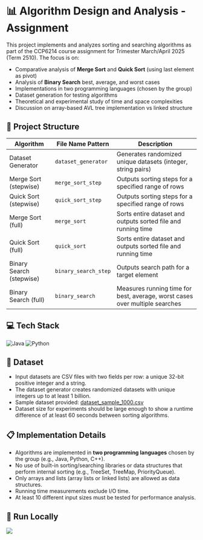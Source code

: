 # 📊 Algorithm Design and Analysis - Assignment
This project implements and analyzes sorting and searching algorithms as part of the CCP6214 course assignment for Trimester March/April 2025 (Term 2510). The focus is on:
- Comparative analysis of **Merge Sort** and **Quick Sort** (using last element as pivot)
- Analysis of **Binary Search** best, average, and worst cases
- Implementations in two programming languages (chosen by the group)
- Dataset generation for testing algorithms
- Theoretical and experimental study of time and space complexities
- Discussion on array-based AVL tree implementation vs linked structure

## 📁 Project Structure
| Algorithm                 | File Name Pattern                 | Description                        |
|---------------------------|---------------------------------|----------------------------------|
| Dataset Generator         | `dataset_generator`              | Generates randomized unique datasets (integer, string pairs) |
| Merge Sort (stepwise)     | `merge_sort_step`                | Outputs sorting steps for a specified range of rows |
| Quick Sort (stepwise)     | `quick_sort_step`                | Outputs sorting steps for a specified range of rows |
| Merge Sort (full)         | `merge_sort`                    | Sorts entire dataset and outputs sorted file and running time |
| Quick Sort (full)         | `quick_sort`                    | Sorts entire dataset and outputs sorted file and running time |
| Binary Search (stepwise)  | `binary_search_step`             | Outputs search path for a target element |
| Binary Search (full)      | `binary_search`                  | Measures running time for best, average, worst cases over multiple searches |


## 💻 Tech Stack
![Java](https://img.shields.io/badge/java-%23ED8B00.svg?style=for-the-badge&logo=openjdk&logoColor=white) ![Python](https://img.shields.io/badge/python-3670A0?style=for-the-badge&logo=python&logoColor=ffdd54)

## 🔢 Dataset
- Input datasets are CSV files with two fields per row: a unique 32-bit positive integer and a string.
- The dataset generator creates randomized datasets with unique integers up to at least 1 billion.
- Sample dataset provided: [dataset_sample_1000.csv](./dataset_sample_1000.csv)
- Dataset size for experiments should be large enough to show a runtime difference of at least 60 seconds between sorting algorithms.

## 📋 Implementation Details
- Algorithms are implemented in **two programming languages** chosen by the group (e.g., Java, Python, C++).
- No use of built-in sorting/searching libraries or data structures that perform internal sorting (e.g., TreeSet, TreeMap, PriorityQueue).
- Only arrays and lists (array lists or linked lists) are allowed as data structures.
- Running time measurements exclude I/O time.
- At least 10 different input sizes must be tested for performance analysis.

## 🚀 Run Locally

[![](https://visitcount.itsvg.in/api?id=imy1l&icon=0&color=0)](https://visitcount.itsvg.in)
